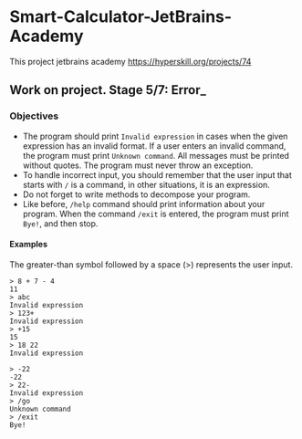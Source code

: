 # Smart-Calculator-JetBrains-Academy
This project jetbrains academy https://hyperskill.org/projects/74

## Work on project. Stage 5/7: Error_
### Objectives

- The program should print ```Invalid expression``` in cases when the given expression has an invalid format. 
If a user enters an invalid command, the program must print ```Unknown command```. 
All messages must be printed without quotes. The program must never throw an exception.
- To handle incorrect input, you should remember that the user input that starts with ```/``` is a command,
in other situations, it is an expression.
- Do not forget to write methods to decompose your program.
- Like before, ```/help``` command should print information about your program. When the command ```/exit``` is entered,
the program must print ```Bye!```, and then stop.



#### Examples
The greater-than symbol followed by a space (>) represents the user input.

```shell
> 8 + 7 - 4
11
> abc
Invalid expression
> 123+
Invalid expression
> +15
15
> 18 22
Invalid expression

> -22
-22
> 22-
Invalid expression
> /go
Unknown command
> /exit
Bye!
```
